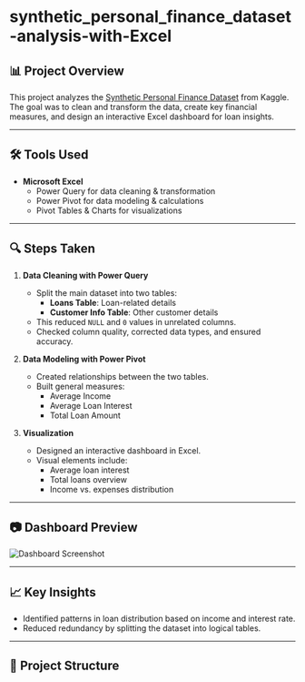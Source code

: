 # synthetic_personal_finance_dataset-analysis-with-Excel

## 📊 Project Overview
This project analyzes the [Synthetic Personal Finance Dataset](https://www.kaggle.com/datasets/miadul/synthetic-personal-finance-dataset) from Kaggle.  
The goal was to clean and transform the data, create key financial measures, and design an interactive Excel dashboard for loan insights.

---

## 🛠 Tools Used
- **Microsoft Excel**
  - Power Query for data cleaning & transformation
  - Power Pivot for data modeling & calculations
  - Pivot Tables & Charts for visualizations

---

## 🔍 Steps Taken
1. **Data Cleaning with Power Query**
   - Split the main dataset into two tables:
     - **Loans Table**: Loan-related details
     - **Customer Info Table**: Other customer details
   - This reduced `NULL` and `0` values in unrelated columns.
   - Checked column quality, corrected data types, and ensured accuracy.

2. **Data Modeling with Power Pivot**
   - Created relationships between the two tables.
   - Built general measures:
     - Average Income
     - Average Loan Interest
     - Total Loan Amount

3. **Visualization**
   - Designed an interactive dashboard in Excel.
   - Visual elements include:
     - Average loan interest
     - Total loans overview
     - Income vs. expenses distribution
    

---

## 📷 Dashboard Preview
![Dashboard Screenshot](images/dashboard.png)

---

## 📈 Key Insights
- Identified patterns in loan distribution based on income and interest rate.
- Reduced redundancy by splitting the dataset into logical tables.

---

## 📂 Project Structure
